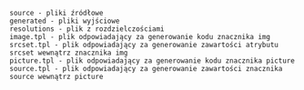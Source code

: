 
    source - pliki źródłowe
    generated - pliki wyjściowe
    resolutions - plik z rozdzielczościami
    image.tpl - plik odpowiadający za generowanie kodu znacznika img
    srcset.tpl - plik odpowiadający za generowanie zawartości atrybutu srcset wewnątrz znacznika img
    picture.tpl - plik odpowiadający za generowanie kodu znacznika picture
    source.tpl - plik odpowiadający za generowanie zawartości znacznika source wewnątrz picture
    